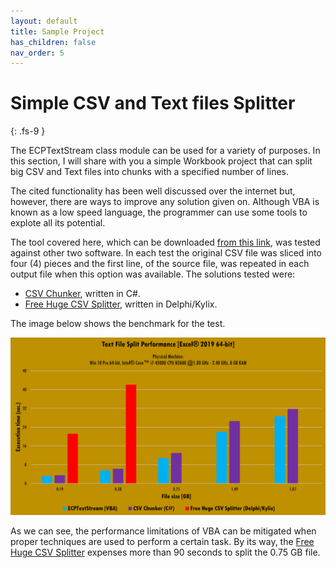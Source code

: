 ```yaml
---
layout: default
title: Sample Project
has_children: false
nav_order: 5
---
```


# Simple CSV and Text files Splitter
{: .fs-9 }

The ECPTextStream class module can be used for a variety of purposes. In this section, I will share with you a simple Workbook project that can split big CSV and Text files into chunks with a specified number of lines. 

The cited functionality has been well discussed over the internet but, however, there are ways to improve any solution given on. Although VBA is known as a low speed language, the programmer can use some tools to explote all its potential.

The tool covered here, which can be downloaded [from this link](https://github.com/ws-garcia/ECPTextStream/raw/main/test-assets/Split_Text_Files.xlsm), was tested against other two software. In each test the original CSV file was sliced into four (4) pieces and the first line, of the source file, was repeated in each output file when this option was available. The solutions tested were:

- [CSV Chunker](http://www.scaled-solutions.com/sites/default/files/CSV%20Chunker.zip), written in C#.
- [Free Huge CSV Splitter](https://sourceforge.net/projects/splitcsv/), written in Delphi/Kylix.

The image below shows the benchmark for the test.

![Split-BenchMark](Split-BenchMark.png)

As we can see, the performance limitations of VBA can be mitigated when proper techniques are used to perform a certain task. By its way, the [Free Huge CSV Splitter](https://sourceforge.net/projects/splitcsv/) expenses more than 90 seconds to split the 0.75 GB file.
